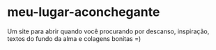 # meu-lugar-aconchegante
Um site para abrir quando você procurando por descanso, inspiração, textos do fundo da alma e colagens bonitas =)
